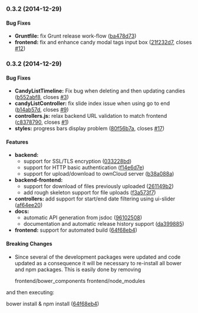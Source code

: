 <a name="0.3.2"></a>
### 0.3.2 (2014-12-29)


#### Bug Fixes

* **Gruntfile:** fix Grunt release work-flow ([ba478d73](https://github.com/ghachey/candy-basket/commit/ba478d735df2d071cc293a92c7e85a0499a97337))
* **frontend:** fix and enhance candy modal tags input box ([21f232d7](https://github.com/ghachey/candy-basket/commit/21f232d7696483660f6cf1c4517ff703f70bbaa1), closes [#12](https://github.com/ghachey/candy-basket/issues/12))


<a name="0.3.2"></a>
### 0.3.2 (2014-12-29)


#### Bug Fixes

* **CandyListTimeline:** Fix bug when deleting and then updating candies ([b552abf8](https://github.com/ghachey/candy-basket/commit/b552abf8c185ccb498636908e8d7328d51af34eb), closes [#3](https://github.com/ghachey/candy-basket/issues/3))
* **candyListController:** fix slide index issue when using go to end ([b14ab57d](https://github.com/ghachey/candy-basket/commit/b14ab57dfaa330edc5c9267ab65285d323e27a35), closes [#9](https://github.com/ghachey/candy-basket/issues/9))
* **controllers.js:** relax backend URL validation to match frontend ([c8378790](https://github.com/ghachey/candy-basket/commit/c83787907ce97970f8bc0b57abdaae852b83dcdf), closes [#1](https://github.com/ghachey/candy-basket/issues/1))
* **styles:** progress bars display problem ([80f56b7a](https://github.com/ghachey/candy-basket/commit/80f56b7a35b5e6485d6dd1ea92e42f8fb837273f), closes [#17](https://github.com/ghachey/candy-basket/issues/17))


#### Features

* **backend:**
  * support for SSL/TLS encryption ([033228bd](https://github.com/ghachey/candy-basket/commit/033228bd04954acd6ea1fa5dc7f41d44966b0f39))
  * support for HTTP basic authentication ([f14e6d7e](https://github.com/ghachey/candy-basket/commit/f14e6d7e300c767717179267dcea2b8861c2c3c6))
  * support for upload/download to ownCloud server ([b38a088a](https://github.com/ghachey/candy-basket/commit/b38a088a564b7e851bba64a34ab15f08d9e7788d))
* **backend-frontend:**
  * support for download of files previously uploaded ([261149b2](https://github.com/ghachey/candy-basket/commit/261149b285e6977da37a1017f00e76129f1fac48))
  * add rough skeleton support for file uploads ([f3a573f7](https://github.com/ghachey/candy-basket/commit/f3a573f777f7754c4bdcf7d00852a601eba47981))
* **controllers:** add support for start/end date filtering using ui-slider ([af64ee20](https://github.com/ghachey/candy-basket/commit/af64ee20a758b91829ecc7689375dec15998c66b))
* **docs:**
  * automatic API generation from jsdoc ([96102508](https://github.com/ghachey/candy-basket/commit/9610250853fe883e728828c413d2f6c329326736))
  * documentation and automatic release history support ([da399885](https://github.com/ghachey/candy-basket/commit/da399885468f99925cea1c55732cdc1cdd2038c0))
* **frontend:** support for automated build ([64f68eb4](https://github.com/ghachey/candy-basket/commit/64f68eb4dd634e788e92d6ea1b5568771ca18133))


#### Breaking Changes

* Since several of the development packages were updated
and code updated as a consequence it will be necessary to re-install all
bower and npm packages. This is easily done by removing

  frontend/bower_components
  frontend/node_modules

and then executing:

  bower install & npm install
 ([64f68eb4](https://github.com/ghachey/candy-basket/commit/64f68eb4dd634e788e92d6ea1b5568771ca18133))


